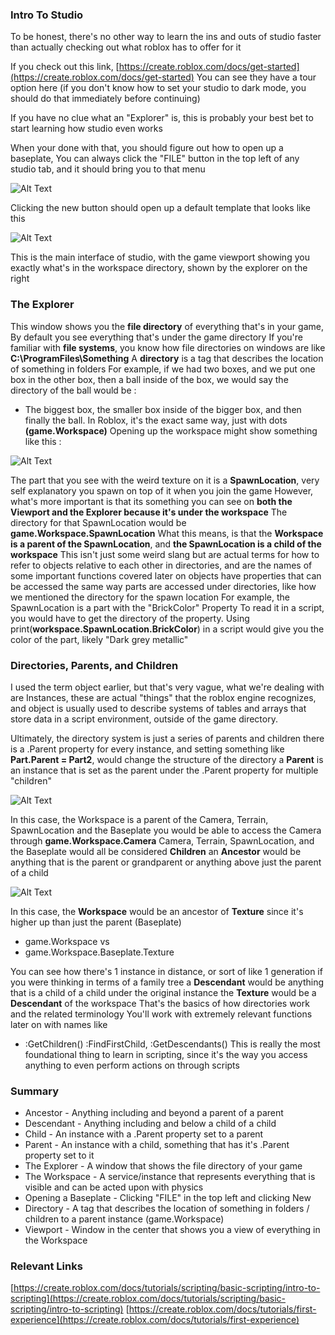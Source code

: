 
### Intro To Studio
To be honest, there's no other way to learn the ins and outs of studio faster 
than actually checking out what roblox has to offer for it 

If you check out this link, [https://create.roblox.com/docs/get-started](https://create.roblox.com/docs/get-started) 
You can see they have a tour option here (if you don't know how to set your studio to dark mode, you should do that immediately before continuing) 

If you have no clue what an "Explorer" is, this is probably your best bet to start learning how
studio even works 

When your done with that, you should figure out how to open up a baseplate, 
You can always click the "FILE" button in the top left of any studio tab, 
and it should bring you to that menu

![Alt Text](/portfolio/markdown/img/t1img1.png)

Clicking the new button should open up a default template that looks like this

![Alt Text](/portfolio/markdown/img/t1img2.png)

This is the main interface of studio, with the game viewport showing you exactly what's in the workspace directory, shown by the explorer on the right

### The Explorer
This window shows you the **file directory** of everything that's in your game, By default you see everything that's under the game directory
If you're familiar with **file systems**, you know how file directories on windows are like
**C:\ProgramFiles\Something**
A **directory** is a tag that describes the location of something in folders
For example, if we had two boxes, and we put one box in the other box, 
then a ball inside of the box, we would say the directory of the ball would be :
* The biggest box, the smaller box inside of the bigger box, and then finally the ball.
In Roblox, it's the exact same way, just with dots **(game.Workspace)**
Opening up the workspace might show something like this :

![Alt Text](/portfolio/markdown/img/t1img3.png)

The part that you see with the weird texture on it is a **SpawnLocation**, very self explanatory
you spawn on top of it when you join the game
However, what's more important is that its something 
you can see on **both the Viewport and the Explorer because it's under the workspace**
The directory for that SpawnLocation would be **game.Workspace.SpawnLocation**
What this means, is that the **Workspace is a parent of the SpawnLocation**, and **the SpawnLocation is a child of the workspace**
This isn't just some weird slang but are actual terms for how to refer to objects relative to
each other in directories, and are the names of some important functions covered later on
objects have properties that can be accessed the same way parts are accessed under directories,
like how we mentioned the directory for the spawn location
For example, the SpawnLocation is a part with the "BrickColor" Property
To read it in a script, you would have to get the directory of the property.
Using print(**workspace.SpawnLocation.BrickColor**) in a script would give you the color of the part, likely "Dark grey metallic"

### Directories, Parents, and Children
I used the term object earlier, but that's very vague, what we're dealing with are Instances,
these are actual "things" that the roblox engine recognizes, and object is usually used to
describe systems of tables and arrays that store data in a script environment, 
outside of the game directory.

Ultimately, the directory system is just a series of parents and children
there is a .Parent property for every instance, and setting something like **Part.Parent = Part2**, would change the structure of the directory
a **Parent** is an instance that is set as the parent under the .Parent property for multiple "children"

![Alt Text](/portfolio/markdown/img/t1img4.png)

In this case, the Workspace is a parent of the Camera, Terrain, SpawnLocation and the Baseplate
you would be able to access the Camera through **game.Workspace.Camera**
Camera, Terrain, SpawnLocation, and the Baseplate would all be considered **Children**
an **Ancestor** would be anything that is the parent or grandparent or anything above just the parent of a child

![Alt Text](/portfolio/markdown/img/t1img5.png)

In this case, the **Workspace** would be an ancestor of **Texture** since it's higher up than just the parent (Baseplate)
* game.Workspace
vs
* game.Workspace.Baseplate.Texture

You can see how there's 1 instance in distance, or sort of like 1 generation if you were thinking in terms of a family tree
a **Descendant** would be anything that is a child of a child under the original instance
the **Texture** would be a **Descendant** of the workspace
That's the basics of how directories work and the related terminology
You'll work with extremely relevant functions later on with names like 
* :GetChildren() :FindFirstChild, :GetDescendants()
This is really the most foundational thing to learn in scripting, since it's the way you access anything to even perform actions on through scripts

### Summary
* Ancestor - Anything including and beyond a parent of a parent
* Descendant - Anything including and below a child of a child
* Child - An instance with a .Parent property set to a parent
* Parent - An instance with a child, something that has it's .Parent property set to it
* The Explorer - A window that shows the file directory of your game
* The Workspace - A service/instance that represents everything that is visible and can be acted upon with physics
* Opening a Baseplate - Clicking "FILE" in the top left and clicking New
* Directory - A tag that describes the location of something in folders / children to a parent instance (game.Workspace)
* Viewport - Window in the center that shows you a view of everything in the Workspace

### Relevant Links
[https://create.roblox.com/docs/tutorials/scripting/basic-scripting/intro-to-scripting](https://create.roblox.com/docs/tutorials/scripting/basic-scripting/intro-to-scripting)
[https://create.roblox.com/docs/tutorials/first-experience](https://create.roblox.com/docs/tutorials/first-experience)